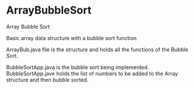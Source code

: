 # ArrayBubbleSort
Array Bubble Sort

Basic array data structure with a bubble sort function

ArrayBub.java file is the structure and holds all the functions of the Bubble Sort. 

BubbleSortApp.java is the bubble sort being implemented. 
BubbleSortApp.jave holds the list of numbers to be added to the Array structure and then bubble sorted.
